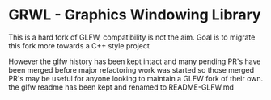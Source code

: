 # GRWL - Graphics Windowing Library

This is a hard fork of GLFW, compatibility is not the aim. Goal is to migrate this fork more towards a C++ style project

However the glfw history has been kept intact and many pending PR's have been merged before major refactoring work was started so those merged PR's may be useful for anyone looking to maintain a GLFW fork of their own. the glfw readme has been kept and renamed to README-GLFW.md